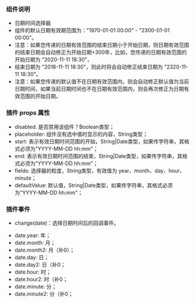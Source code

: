 ### 组件说明
* 日期时间选择器
* 组件的默认日期有效期范围为："1970-01-01 00:00" - "2300-01-01 00:00"。
* 注意：如果您传递的日期有效范围的结束日期小于开始日期，则日期有效范围的结束日期会自动修正为开始日期+300年，比如，您传递的日期有效范围的开始日期为 "2020-11-11 18:30"，
* 结束日期为 "2018-11-11 18:30"，则此时将会自动修正结束日期为 "2320-11-11 18:30"。
* 注意：如果您传递的默认值不在日期有效范围内，则会自动修正默认值为当前日期时间，如果当前日期时间也不在日期有效范围内，则会再次修正为日期有效范围的开始日期。


### 插件 props 属性
* disabled: 是否禁用该组件？Boolean类型；
* placeholder: 组件没有选中值时显示的内容，String类型；
* start: 表示有效日期时间范围的开始，String|Date类型，如果传字符串，其格式必须为"YYYY-MM-DD hh:mm"；
* end: 表示有效日期时间范围的结束，String|Date类型，如果传字符串，其格式必须为"YYYY-MM-DD hh:mm"；
* fields: 选择器的粒度，String类型，有效值为 year、month、day、hour、minute；
* defaultValue: 默认值，String|Date类型，如果传字符串，其格式必须为"YYYY-MM-DD hh:mm"；

### 插件事件
- change(date)：选择日期时间后的回调事件。
 * date.year: 年；
 * date.month: 月；
 * date.month2: 月（补0）；
 * date.day: 日；
 * date.day2: 日（补0；
 * date.hour: 时；
 * date.hour2: 时（补0；
 * date.minute: 分；
 * date.minute2: 分（补0；
